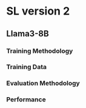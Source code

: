 # SL version 2

## Llama3-8B
### Training Methodology
### Training Data
### Evaluation Methodology
### Performance